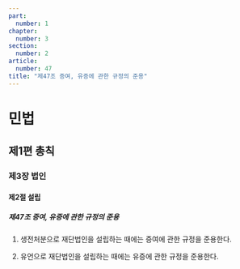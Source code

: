 ```yaml
---
part:
  number: 1
chapter:
  number: 3
section:
  number: 2
article:
  number: 47
title: "제47조 증여, 유증에 관한 규정의 준용"
---
```

# 민법

## 제1편 총칙

### 제3장 법인

#### 제2절 설립

##### 제47조 증여, 유증에 관한 규정의 준용

1. 생전처분으로 재단법인을 설립하는 때에는 증여에 관한 규정을 준용한다.

2. 유언으로 재단법인을 설립하는 때에는 유증에 관한 규정을 준용한다.
